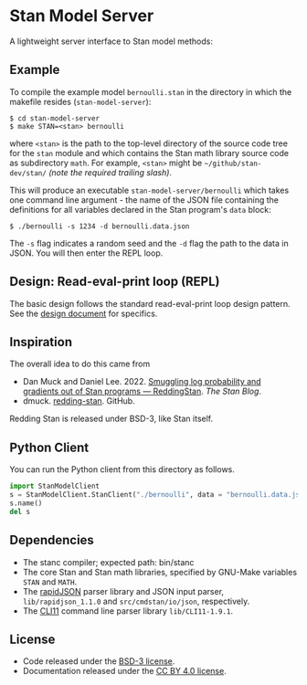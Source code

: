 # Stan Model Server

A lightweight server interface to Stan model methods:


## Example

To compile the example model `bernoulli.stan` in the directory in
which the makefile resides (`stan-model-server`):

```
$ cd stan-model-server
$ make STAN=<stan> bernoulli
```

where `<stan>` is the path to the top-level directory of the
source code tree for the `stan` module and which contains
the Stan math library source code as subdirectory `math`.
For example, `<stan>` might be `~/github/stan-dev/stan/` *(note the
required trailing slash)*.

This will produce an executable `stan-model-server/bernoulli` which
takes one command line argument - the name of the JSON file containing
the definitions for all variables declared in the Stan program's `data` block:

```
$ ./bernoulli -s 1234 -d bernoulli.data.json
```

The `-s` flag indicates a random seed and the `-d` flag the path to
the data in JSON.  You will then enter the REPL loop.


## Design: Read-eval-print loop (REPL)

The basic design follows the standard read-eval-print loop design
pattern. See the [design document](design.txt) for specifics.


## Inspiration

The overall idea to do this came from

* Dan Muck and Daniel
  Lee. 2022. [Smuggling log probability and gradients out of Stan programs — ReddingStan](https://blog.mc-stan.org/2022/03/24/smuggling-log-probability-and-gradients-out-of-stan-programs-reddingstan/). *The
  Stan Blog*.
* dmuck. [redding-stan](https://github.com/dmuck/redding-stan). GitHub.

Redding Stan is released under BSD-3, like Stan itself.

## Python Client

You can run the Python client from this directory as follows.

```python
import StanModelClient
s = StanModelClient.StanClient("./bernoulli", data = "bernoulli.data.json", seed = "1234")
s.name()
del s
```

## Dependencies

- The stanc compiler; expected path:  bin/stanc
- The core Stan and Stan math libraries, specified by GNU-Make variables `STAN` and `MATH`.
- The [rapidJSON](https://rapidjson.org) parser library and JSON input parser, `lib/rapidjson_1.1.0` and `src/cmdstan/io/json`, respectively.
- The [CLI11](https://github.com/CLIUtils/CLI11) command line parser library `lib/CLI11-1.9.1`.

## License

* Code released under the [BSD-3 license](LICENSE).
* Documentation released under the
  [CC BY 4.0 license](https://creativecommons.org/licenses/by/4.0/).
